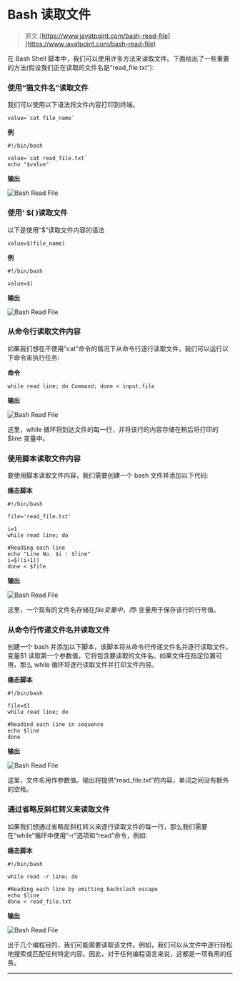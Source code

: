 # Bash 读取文件

> 原文:[https://www.javatpoint.com/bash-read-file](https://www.javatpoint.com/bash-read-file)

在 Bash Shell 脚本中，我们可以使用许多方法来读取文件。下面给出了一些重要的方法(假设我们正在读取的文件名是“read_file.txt”):

### 使用“猫文件名”读取文件

我们可以使用以下语法将文件内容打印到终端。

```
value=`cat file_name`

```

**例**

```
#!/bin/bash

value=`cat read_file.txt`
echo "$value"

```

**输出**

![Bash Read File](../Images/e840ea32f7f51260620ffe22c9f9c2a3.png)

### 使用' $( <filename>)读取文件</filename>

以下是使用“$”读取文件内容的语法

```
value=$(file_name)

```

**例**

```
#!/bin/bash

value=$(
```

**输出**

![Bash Read File](../Images/6b0261e88791f29e379d9401d59f832c.png)

### 从命令行读取文件内容

如果我们想在不使用“cat”命令的情况下从命令行逐行读取文件，我们可以运行以下命令来执行任务:

**命令**

```
while read line; do Command; done < input.file

```

**输出**

![Bash Read File](../Images/c1c4b115ee41e3b4e37bd9a36342117b.png)

这里，while 循环将到达文件的每一行，并将该行的内容存储在稍后将打印的$line 变量中。

### 使用脚本读取文件内容

要使用脚本读取文件内容，我们需要创建一个 bash 文件并添加以下代码:

**痛击脚本**

```
#!/bin/bash

file='read_file.txt'

i=1
while read line; do

#Reading each line
echo "Line No. $i : $line"
i=$((i+1))
done < $file

```

**输出**

![Bash Read File](../Images/c25ad7361fc636c225f8ff6393120e61.png)

这里，一个现有的文件名存储在$file 变量中，而$i 变量用于保存该行的行号值。

### 从命令行传递文件名并读取文件

创建一个 bash 并添加以下脚本，该脚本将从命令行传递文件名并逐行读取文件。变量$1 读取第一个参数值，它将包含要读取的文件名。如果文件在指定位置可用，那么 while 循环将逐行读取文件并打印文件内容。

**痛击脚本**

```
#!/bin/bash

file=$1
while read line; do

#Readind each line in sequence
echo $line
done 
```

**输出**

![Bash Read File](../Images/0cbf5e5872063e21eb3630ab5a134a10.png)

这里，文件名用作参数值。输出将提供“read_file.txt”的内容，单词之间没有额外的空格。

### 通过省略反斜杠转义来读取文件

如果我们想通过省略反斜杠转义来逐行读取文件的每一行，那么我们需要在“while”循环中使用“-r”选项和“read”命令，例如:

**痛击脚本**

```
#!/bin/bash

while read -r line; do

#Reading each line by omitting backslash escape
echo $line
done < read_file.txt

```

**输出**

![Bash Read File](../Images/95e4749a095b80932aedcb2e876cbe99.png)

出于几个编程目的，我们可能需要读取该文件。例如，我们可以从文件中逐行轻松地搜索或匹配任何特定内容。因此，对于任何编程语言来说，这都是一项有用的任务。

* * *